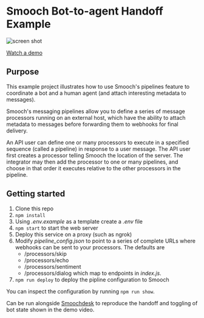 # Smooch Bot-to-agent Handoff Example

![screen shot](https://user-images.githubusercontent.com/2235885/32630511-d374d24e-c56a-11e7-9797-6d94141d0c4e.png)

[Watch a demo](https://vimeo.com/248221463)

## Purpose

This example project illustrates how to use Smooch's pipelines feature to coordinate a bot and a human agent (and attach interesting metadata to messages).

Smooch's messaging pipelines allow you to define a series of message processors running on an external host, which have the ability to attach metadata to messages before forwarding them to webhooks for final delivery.

An API user can define one or many processors to execute in a specified sequence (called a pipeline) in response to a user message. The API user first creates a processor telling Smooch the location of the server. The integrator may then add the processor to one or many pipelines, and choose in that order it executes relative to the other processors in the pipeline.

## Getting started

1. Clone this repo
2. `npm install`
3. Using _.env.example_ as a template create a _.env_ file
4. `npm start` to start the web server
5. Deploy this service on a proxy (such as ngrok)
6. Modify _pipeline_config.json_ to point to a series of complete URLs where webhooks can be sent to your processors. The defaults are
	- /processors/skip
	- /processors/echo
	- /processors/sentiment
	- /processors/dialog  which map to endpoints in _index.js_.
7. `npm run deploy` to deploy the pipline configuration to Smooch


You can inspect the configuration by running `npm run show`.

Can be run alongside [Smoochdesk](https://github.com/smooch/smooch-desk) to reproduce the handoff and toggling of bot state shown in the demo video.
